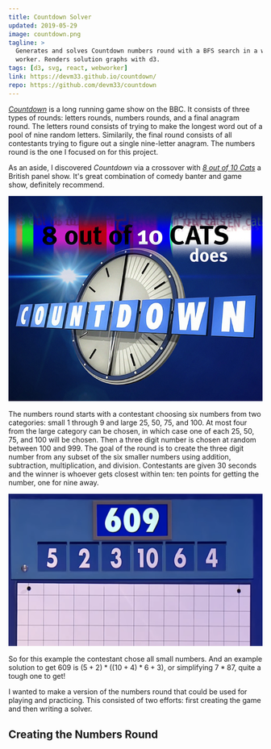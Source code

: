 ```yaml
---
title: Countdown Solver
updated: 2019-05-29
image: countdown.png
tagline: >
  Generates and solves Countdown numbers round with a BFS search in a web
  worker. Renders solution graphs with d3.
tags: [d3, svg, react, webworker]
link: https://devm33.github.io/countdown/
repo: https://github.com/devm33/countdown
---
```


[_Countdown_] is a long running game show on the BBC. It consists of three
types of rounds: letters rounds, numbers rounds, and a final anagram round.
The letters round consists of trying to make the longest word out of a pool
of nine random letters. Similarily, the final round consists of all
contestants trying to figure out a single nine-letter anagram. The numbers
round is the one I focused on for this project.

As an aside, I discovered _Countdown_ via a crossover with [_8 out of 10
Cats_] a
British panel show. It's great combination of comedy banter and game show,
definitely recommend.

![Cats does Countdown title card](./cats_does_countdown.jpg)

The numbers round starts with a contestant choosing six numbers from two
categories: small 1 through 9 and large 25, 50, 75, and 100. At most four
from the large category can be chosen, in which case one of each 25, 50, 75,
and 100 will be chosen. Then a three digit number is chosen at random between
100 and 999. The goal of the round is to create the three digit number from any
subset of the six smaller numbers using addition, subtraction, multiplication,
and division. Contestants are given 30 seconds and the winner is whoever gets
closest within ten: ten points for getting the number, one for nine away.

![Numbers round example](./numbers_round.png)

So for this example the contestant chose all small numbers. And an example
solution to get 609 is $(5 + 2) * ((10 + 4) * 6 + 3)$, or simplifying $7*87$,
quite a tough one to get!

I wanted to make a version of the numbers round that could be used for
playing and practicing. This consisted of two efforts: first creating the game
and then writing a solver.

## Creating the Numbers Round

[_countdown_]: https://en.wikipedia.org/wiki/Countdown_(game_show)
[_8 out of 10 cats_]: https://en.wikipedia.org/wiki/8_Out_of_10_Cats_Does_Countdown
